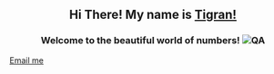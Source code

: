 ## <p align="center">Hi There! My name is [Tigran!](www.linkedin.com/in/tigranbal)
  
### <p align="center">Welcome to the beautiful world of numbers! ![QA]()

[Email me](mailto:balasanyan@me.com?subject=Hi% "My email")
